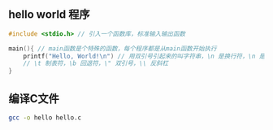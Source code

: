 ## hello world 程序
```c
#include <stdio.h> // 引入一个函数库，标准输入输出函数

main(){ // main函数是个特殊的函数，每个程序都是从main函数开始执行
    printf("Hello, World!\n") // 用双引号引起来的叫字符串，\n 是换行符，\n 是一个字符
    // \t 制表符，\b 回退符，\" 双引号，\\ 反斜杠
}
```

## 编译C文件
```bash
gcc -o hello hello.c
```
